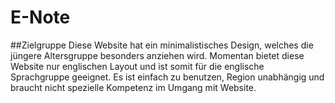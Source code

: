 # E-Note

##Zielgruppe
Diese Website hat ein minimalistisches Design, welches die jüngere Altersgruppe besonders anziehen wird. Momentan bietet diese Website nur englischen Layout und ist somit für die englische Sprachgruppe geeignet. Es ist einfach zu benutzen, Region unabhängig und braucht nicht spezielle Kompetenz im Umgang mit Website.
